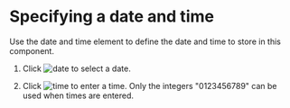 # Specifying a date and time



Use the date and time element to define the date and time to store in this component.

1.  Click ![date](../images/date.jpg) to select a date.

2.  Click ![time](../images/time.jpg) to enter a time. Only the integers "0123456789" can be used when times are entered.



